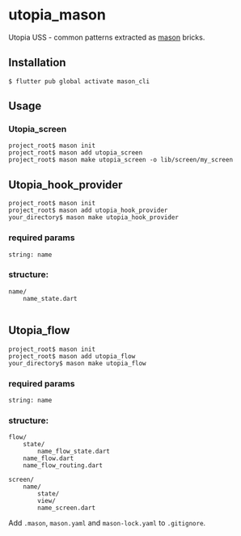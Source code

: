# utopia_mason

Utopia USS - common patterns extracted as [mason](https://pub.dev/packages/mason_cli) bricks.

## Installation

```
$ flutter pub global activate mason_cli
```

## Usage

### Utopia_screen

```
project_root$ mason init
project_root$ mason add utopia_screen
project_root$ mason make utopia_screen -o lib/screen/my_screen
```

## Utopia_hook_provider

```
project_root$ mason init
project_root$ mason add utopia_hook_provider
your_directory$ mason make utopia_hook_provider 
```
### required params
```
string: name
```    
### structure:
```
name/
    name_state.dart
        
```

## Utopia_flow

```
project_root$ mason init
project_root$ mason add utopia_flow
your_directory$ mason make utopia_flow
```

### required params
```
string: name
```    
### structure:
    
```
flow/
    state/
        name_flow_state.dart
    name_flow.dart
    name_flow_routing.dart    
        
screen/ 
    name/
        state/
        view/
        name_screen.dart
```

Add `.mason`, `mason.yaml` and `mason-lock.yaml` to `.gitignore`.
